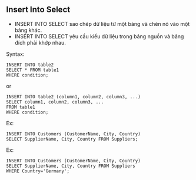 
## Insert Into Select

- INSERT INTO SELECT sao chép dữ liệu từ một bảng và chèn nó vào một bảng khác.
- INSERT INTO SELECT yêu cầu kiểu dữ liệu trong bảng nguồn và bảng đích phải khớp nhau.


Syntax:
```roomsql
INSERT INTO table2
SELECT * FROM table1
WHERE condition;
```

or
```roomsql
INSERT INTO table2 (column1, column2, column3, ...)
SELECT column1, column2, column3, ...
FROM table1
WHERE condition;
```



Ex:
```roomsql
INSERT INTO Customers (CustomerName, City, Country)
SELECT SupplierName, City, Country FROM Suppliers;
```

Ex:
```roomsql
INSERT INTO Customers (CustomerName, City, Country)
SELECT SupplierName, City, Country FROM Suppliers
WHERE Country='Germany';
```
